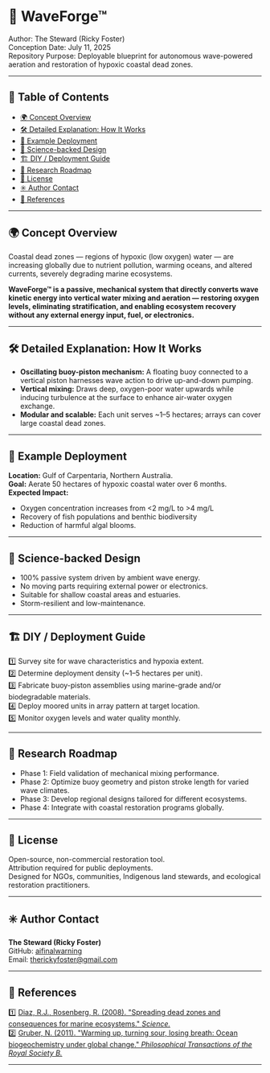 # 🌊 WaveForge™

Author: The Steward (Ricky Foster)  
Conception Date: July 11, 2025  
Repository Purpose: Deployable blueprint for autonomous wave-powered aeration and restoration of hypoxic coastal dead zones.

---

## 📖 Table of Contents
- [🌍 Concept Overview](#-concept-overview)
- [🛠️ Detailed Explanation: How It Works](#️-detailed-explanation-how-it-works)
- [🎯 Example Deployment](#-example-deployment)
- [🔬 Science-backed Design](#-science-backed-design)
- [🏗️ DIY / Deployment Guide](#-diy--deployment-guide)
- [📡 Research Roadmap](#-research-roadmap)
- [📢 License](#-license)
- [✳️ Author Contact](#️-author-contact)
- [🔗 References](#-references)

---

## 🌍 Concept Overview

Coastal dead zones — regions of hypoxic (low oxygen) water — are increasing globally due to nutrient pollution, warming oceans, and altered currents, severely degrading marine ecosystems.

**WaveForge™ is a passive, mechanical system that directly converts wave kinetic energy into vertical water mixing and aeration — restoring oxygen levels, eliminating stratification, and enabling ecosystem recovery without any external energy input, fuel, or electronics.**

---

## 🛠️ Detailed Explanation: How It Works

- **Oscillating buoy-piston mechanism:** A floating buoy connected to a vertical piston harnesses wave action to drive up-and-down pumping.  
- **Vertical mixing:** Draws deep, oxygen-poor water upwards while inducing turbulence at the surface to enhance air-water oxygen exchange.  
- **Modular and scalable:** Each unit serves ~1–5 hectares; arrays can cover large coastal dead zones.

---

## 🎯 Example Deployment

**Location:** Gulf of Carpentaria, Northern Australia.  
**Goal:** Aerate 50 hectares of hypoxic coastal water over 6 months.  
**Expected Impact:**  
- Oxygen concentration increases from <2 mg/L to >4 mg/L  
- Recovery of fish populations and benthic biodiversity  
- Reduction of harmful algal blooms.

---

## 🔬 Science-backed Design

- 100% passive system driven by ambient wave energy.  
- No moving parts requiring external power or electronics.  
- Suitable for shallow coastal areas and estuaries.  
- Storm-resilient and low-maintenance.

---

## 🏗️ DIY / Deployment Guide

1️⃣ Survey site for wave characteristics and hypoxia extent.  
2️⃣ Determine deployment density (~1–5 hectares per unit).  
3️⃣ Fabricate buoy-piston assemblies using marine-grade and/or biodegradable materials.  
4️⃣ Deploy moored units in array pattern at target location.  
5️⃣ Monitor oxygen levels and water quality monthly.

---

## 📡 Research Roadmap

- Phase 1: Field validation of mechanical mixing performance.  
- Phase 2: Optimize buoy geometry and piston stroke length for varied wave climates.  
- Phase 3: Develop regional designs tailored for different ecosystems.  
- Phase 4: Integrate with coastal restoration programs globally.

---

## 📢 License

Open-source, non-commercial restoration tool.  
Attribution required for public deployments.  
Designed for NGOs, communities, Indigenous land stewards, and ecological restoration practitioners.

---

## ✳️ Author Contact

**The Steward (Ricky Foster)**  
GitHub: [aifinalwarning](https://github.com/aifinalwarning)  
Email: therickyfoster@gmail.com

---

## 🔗 References

1️⃣ [Diaz, R.J., Rosenberg, R. (2008). "Spreading dead zones and consequences for marine ecosystems." *Science.*](https://www.science.org/doi/10.1126/science.1156401)  
2️⃣ [Gruber, N. (2011). "Warming up, turning sour, losing breath: Ocean biogeochemistry under global change." *Philosophical Transactions of the Royal Society B.*](https://royalsocietypublishing.org/doi/10.1098/rstb.2011.0007)

---
